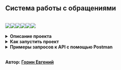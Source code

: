 ## Система работы с обращениями

<br>

<div style="display: flex; flex-wrap: wrap;">
  <img src="https://img.shields.io/badge/typescript-FFFFFF?style=for-the-badge&logo=typescript&logoColor=3178C6"/>
  <img src="https://img.shields.io/badge/node.js-FFFFFF?style=for-the-badge&logo=node.js&logoColor=5FA04E"/>
  <img src="https://img.shields.io/badge/express-FFFFFF?style=for-the-badge&logo=express&logoColor=000000"/>
  <img src="https://img.shields.io/badge/typeorm-FFFFFF?style=for-the-badge&logo=typeorm&logoColor=FE0803"/>
  <img src="https://img.shields.io/badge/PostgreSQL-FFFFFF?style=for-the-badge&logo=PostgreSQL&logoColor=4169E1"/>
  <img src="https://img.shields.io/badge/Docker-FFFFFF?style=for-the-badge&logo=Docker&logoColor=2496ED"/>
</div>

<br>

<details>
<summary><strong>Описание проекта</strong></summary>

 - Система работы с обращениями. Каждое обращение имеет следующие статусы:
   - Новое.
   - В работе.
   - Завершено.
   - Отменено.

 - В системе есть следующие эндпоинты:
   - Создание обращения с возможностью отправить текст самого обращения и темой обращения.
   - Взять обращение в работу.
   - Завершить обработку обращения с возможностью отправить текст с решением проблемы.
   - Отмена обращения с возможностью отправить текст с причиной отмены.
   - Получение списка обращений с возможность фильтрации по конкретной дате и по диапазону дат.
   - Эндпоинт отмены всех обращений, которые находятся в статусе "В работе".

 - Все обращения анонимные.

 - Дополнительно:
   - Валидация входящих данных с использованием express-validator.
   - Логирование основных событий с помощью Winston.
   - Документация Swagger.
   - Развертывание проекта с помощью Docker.

</details>

<details>
<summary><strong>Как запустить проект</strong></summary>

##### Клонировать репозиторий и перейти в него в командной строке:

```bash
$ git clone https://github.com/Excellent-84/caseflow.git
$ cd caseflow
```

##### Создать файл .env и указать необходимые токены по примеру .env.example:

```bash
$ touch .env
```

##### Собрать и запустить контейнеры с помощью Docker:

```bash
$ docker compose up -d
```

##### При необходимости проверить логи запущенного контейнера:

```bash
$ docker logs caseflow_app
```

##### Остановить контейнеры:

```bash
$ docker compose down
```

##### Проект будет доступен по адресу:

```bash
http://localhost:3000
```

</details>

<details>
<summary><strong>Примеры запросов к API с помощью Postman</strong></summary>

##### Создание обращения:

Метод POST к эндпоинту   http://localhost:3000/cases

Во вкладке Body выбрать raw. Указать данные в формате json.

Пример запроса:

```bash
{
  "subject": "Проблема с заказом",
  "description": "Клиент не получил заказ вовремя."
}
```

Пример ответа:

```bash
{
  "subject": "Проблема с заказом",
  "description": "Клиент не получил заказ вовремя.",
  "resolutionText": null,
  "cancellationReason": null,
  "id": 2,
  "status": "new",
  "createdAt": "2025-03-09T23:51:24.921Z",
  "updatedAt": "2025-03-09T23:51:24.921Z"
}
```

##### Перевести обращение в статус "В работе":

Метод PATCH к эндпоинту   http://localhost:3000/cases/{id}/in-progress

Пример ответа:

```bash
{
  "id": 2,
  "subject": "Проблема с заказом",
  "description": "Клиент не получил заказ вовремя.",
  "status": "in_progress",
  "resolutionText": null,
  "cancellationReason": null,
  "createdAt": "2025-03-09T23:51:24.921Z",
  "updatedAt": "2025-03-09T23:52:52.367Z"
}
```

##### Получение списка всех обращений с фильтрацией по диапазону дат:

Метод GET к эндпоинту   http://localhost:3000/cases

Во вкладке Params в поле key указать startDate и endDate.
В поле value указать их значения в формате 'YYYY-MM-DD'.

Пример ответа:

```bash
[
  ...
  {
    "id": 2,
    "subject": "Проблема с заказом",
    "description": "Клиент не получил заказ вовремя.",
    "status": "in_progress",
    "resolutionText": null,
    "cancellationReason": null,
    "createdAt": "2025-03-09T23:51:24.921Z",
    "updatedAt": "2025-03-09T23:52:52.367Z"
  },
  ...
]
```

##### Завершить обращение:

Метод PATCH к эндпоинту   http://localhost:3000/cases/{id}/complete

Во вкладке Body выбрать raw. Указать данные в формате json.

Пример запроса:

```bash
{
  "resolutionText": "Проблема решена"
}
```

Пример ответа:

```bash
{
  "id": 2,
  "subject": "Проблема с заказом",
  "description": "Клиент не получил заказ вовремя.",
  "status": "completed",
  "resolutionText": "Проблема решена",
  "cancellationReason": null,
  "createdAt": "2025-03-09T23:51:24.921Z",
  "updatedAt": "2025-03-10T00:00:57.764Z"
}
```

##### Отменить обращение:

Метод PATCH к эндпоинту   http://localhost:3000/cases/{id}/cancel

Во вкладке Body выбрать raw. Указать данные в формате json.

Пример запроса:

```bash
{
  "cancellationReason": "Ошибка в данных"
}
```

Пример ответа:

```bash
{
    "id": 2,
    "subject": "Проблема с заказом",
    "description": "Клиент не получил заказ вовремя.",
    "status": "cancelled",
    "resolutionText": "Проблема решена",
    "cancellationReason": "Ошибка в данных",
    "createdAt": "2025-03-09T23:51:24.921Z",
    "updatedAt": "2025-03-10T00:03:33.626Z"
}
```

##### Отменить все обращения со статусом "В работе":

Метод PATCH к эндпоинту   http://localhost:3000/cases/cancel-all-in-progress

Пример ответа:

```bash
{
    "message": "Cancelled 1 cases in progress"
}
```

<br>

<strong>Подробную версию запросов можно посмотреть по адресу:</strong>
- Swagger: [http://localhost:3000/api-docs](http://localhost:3000/api-docs)

</details>

<br>

<strong>Автор: [Горин Евгений](https://github.com/Excellent-84)</strong>